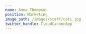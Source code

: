 ```yaml
---
name: Anna Thompson
position: Marketing
image_path: /images/staff/cat1.jpg
twitter_handle: CloudCannonApp
---
```

